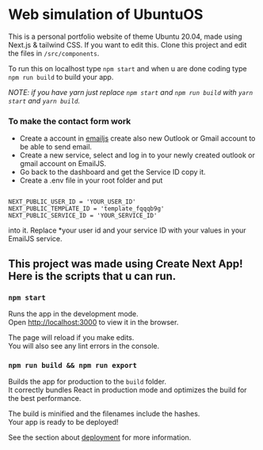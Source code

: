 # Web simulation of UbuntuOS

This is a personal portfolio website of theme Ubuntu 20.04, made using Next.js & tailwind CSS.
If you want to edit this. Clone this project and edit the files in `/src/components`.

To run this on localhost
type `npm start` and when u are done coding type `npm run build` to build your app.

_NOTE: if you have yarn just replace `npm start` and `npm run build` with `yarn start` and `yarn build`._

### To make the contact form work

- Create a account in [emailjs](https://www.emailjs.com/) create also new Outlook or Gmail account to be able
  to send email.
- Create a new service, select and log in to your newly created outlook or gmail account on EmailJS.
- Go back to the dashboard and get the Service ID copy it.
- Create a .env file in your root folder and put

```

NEXT_PUBLIC_USER_ID = 'YOUR_USER_ID'
NEXT_PUBLIC_TEMPLATE_ID = 'template_fqqqb9g'
NEXT_PUBLIC_SERVICE_ID = 'YOUR_SERVICE_ID'

```

into it. Replace \*your user id and your service ID with your values in your EmailJS service.

## This project was made using Create Next App! Here is the scripts that u can run.

### `npm start`

Runs the app in the development mode.\
Open [http://localhost:3000](http://localhost:3000) to view it in the browser.

The page will reload if you make edits.\
You will also see any lint errors in the console.

### `npm run build && npm run export`

Builds the app for production to the `build` folder.\
It correctly bundles React in production mode and optimizes the build for the best performance.

The build is minified and the filenames include the hashes.\
Your app is ready to be deployed!

See the section about [deployment](https://facebook.github.io/create-react-app/docs/deployment) for more information.